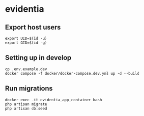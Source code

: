 # evidentia

## Export host users

```
export UID=$(id -u)
export GID=$(id -g)
```

## Setting up in develop

```
cp .env.example.dev
docker compose -f docker/docker-compose.dev.yml up -d --build
```

## Run migrations

```
docker exec -it evidentia_app_container bash
php artisan migrate
php artisan db:seed
```

